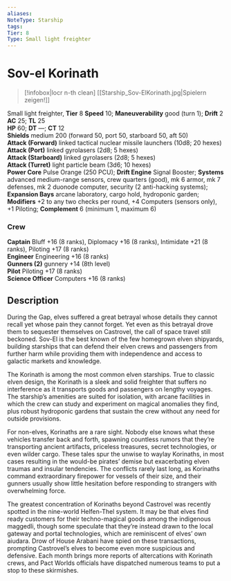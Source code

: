 ```yaml
---
aliases: 
NoteType: Starship
tags: 
Tier: 8
Type: Small light freighter
---
```


# Sov-el Korinath

> [!infobox|locr n-th clean]
>  [[Starship_Sov-ElKorinath.jpg|Spielern zeigen!]]
> 
Small light freighter, **Tier** 8 
**Speed** 10; **Maneuverability** good (turn 1); **Drift** 2  
**AC** 25; **TL** 25  
**HP** 60; **DT** —; **CT** 12  
**Shields** medium 200 (forward 50, port 50, starboard 50, aft 50)  
**Attack (Forward)** linked tactical nuclear missile launchers (10d8; 20 hexes)  
**Attack (Port)** linked gyrolasers (2d8; 5 hexes)  
**Attack (Starboard)** linked gyrolasers (2d8; 5 hexes)  
**Attack (Turret)** light particle beam (3d6; 10 hexes)  
**Power Core** Pulse Orange (250 PCU); **Drift Engine** Signal Booster; **Systems** advanced medium-range sensors, crew quarters (good), mk 6 armor, mk 7 defenses, mk 2 duonode computer, security (2 anti-hacking systems); **Expansion Bays** arcane laboratory, cargo hold, hydroponic garden; **Modifiers** +2 to any two checks per round, +4 Computers (sensors only), +1 Piloting; **Complement** 6 (minimum 1, maximum 6)

### Crew

**Captain** Bluff +16 (8 ranks), Diplomacy +16 (8 ranks), Intimidate +21 (8 ranks), Piloting +17 (8 ranks)  
**Engineer** Engineering +16 (8 ranks)  
**Gunners (2)** gunnery +14 (8th level)  
**Pilot** Piloting +17 (8 ranks)  
**Science Officer** Computers +16 (8 ranks)

## Description

During the Gap, elves suffered a great betrayal whose details they cannot recall yet whose pain they cannot forget. Yet even as this betrayal drove them to sequester themselves on Castrovel, the call of space travel still beckoned. Sov-El is the best known of the few homegrown elven shipyards, building starships that can defend their elven crews and passengers from further harm while providing them with independence and access to galactic markets and knowledge.  
  
The Korinath is among the most common elven starships. True to classic elven design, the Korinath is a sleek and solid freighter that suffers no interference as it transports goods and passengers on lengthy voyages. The starship’s amenities are suited for isolation, with arcane facilities in which the crew can study and experiment on magical anomalies they find, plus robust hydroponic gardens that sustain the crew without any need for outside provisions.  
  
For non-elves, Korinaths are a rare sight. Nobody else knows what these vehicles transfer back and forth, spawning countless rumors that they’re transporting ancient artifacts, priceless treasures, secret technologies, or even wilder cargo. These tales spur the unwise to waylay Korinaths, in most cases resulting in the would-be pirates’ demise but exacerbating elven traumas and insular tendencies. The conflicts rarely last long, as Korinaths command extraordinary firepower for vessels of their size, and their gunners usually show little hesitation before responding to strangers with overwhelming force.  
  
The greatest concentration of Korinaths beyond Castrovel was recently spotted in the nine-world Helfen-Thel system. It may be that elves find ready customers for their techno-magical goods among the indigenous maggedli, though some speculate that they’re instead drawn to the local gateway and portal technologies, which are reminiscent of elves’ own aiudara. Drow of House Arabani have spied on these transactions, prompting Castrovel’s elves to become even more suspicious and defensive. Each month brings more reports of altercations with Korinath crews, and Pact Worlds officials have dispatched numerous teams to put a stop to these skirmishes.
